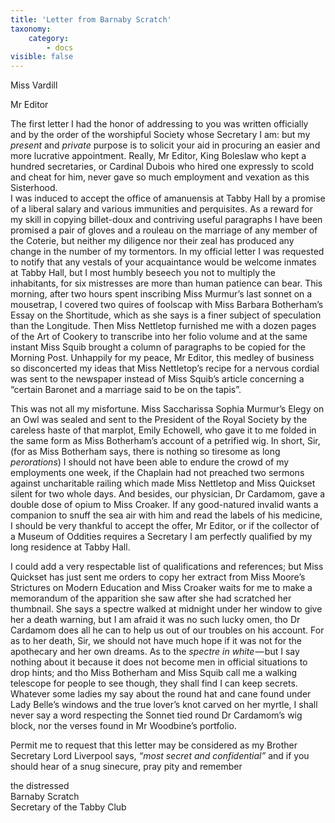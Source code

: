 ```yaml
---
title: 'Letter from Barnaby Scratch'
taxonomy:
    category:
        - docs
visible: false
---
```


<div class="author">Miss Vardill</div>

Mr Editor

The first letter I had the honor of addressing to you was written officially and by the order of the worshipful Society whose Secretary I am: but my *present* and *private* purpose is to solicit your aid in procuring an easier and more lucrative appointment. Really, Mr Editor, King Boleslaw who kept a hundred secretaries, or Cardinal Dubois who hired one expressly to scold and cheat for him, never gave so much employment and vexation as this Sisterhood.  
I was induced to accept the office of amanuensis at Tabby Hall by a promise of a liberal salary and various immunities and perquisites. As a reward for my skill in copying billet-doux and contriving useful paragraphs I have been promised a pair of gloves and a rouleau on the marriage of any member of the Coterie, but neither my diligence nor their zeal has produced any change in the number of my tormentors. In my official letter I was requested to notify that any vestals of your acquaintance would be welcome inmates at Tabby Hall, but I most humbly beseech you not to multiply the inhabitants, for six mistresses are more than human patience can bear. This morning, after two hours spent inscribing Miss Murmur’s last sonnet on a mousetrap, I covered two quires of foolscap with Miss Barbara Botherham’s Essay on the Shortitude, which as she says is a finer subject of speculation than the Longitude. Then Miss Nettletop furnished me with a dozen pages of the Art of Cookery to transcribe into her folio volume and at the same instant Miss Squib brought a column of paragraphs to be copied for the Morning Post. Unhappily for my peace, Mr Editor, this medley of business so disconcerted my ideas that Miss Nettletop’s recipe for a nervous cordial was sent to the newspaper instead of Miss Squib’s article concerning a “certain Baronet and a marriage said to be on the tapis”.  

This was not all my misfortune. Miss Saccharissa Sophia Murmur’s Elegy on an Owl was sealed and sent to the President of the Royal Society by the careless haste of that marplot, Emily Echowell, who gave it to me folded in the same form as Miss Botherham’s account of a petrified wig. In short, Sir, (for as Miss Botherham says, there is nothing so tiresome as long *perorations*) I should not have been able to endure the crowd of my employments one week, if the Chaplain had not preached two sermons against uncharitable railing which made Miss Nettletop and Miss Quickset silent for two whole days. And besides, our physician, Dr Cardamom, gave a double dose of opium to Miss Croaker. If any good-natured invalid wants a companion to snuff the sea air with him and read the labels of his medicine, I should be very thankful to accept the offer, Mr Editor, or if the collector of a Museum of Oddities requires a Secretary I am perfectly qualified by my long residence at Tabby Hall.

I could add a very respectable list of qualifications and references; but Miss Quickset has just sent me orders to copy her extract from Miss Moore’s Strictures on Modern Education and Miss Croaker waits for me to make a memorandum of the apparition she saw after she had scratched her thumbnail. She says a spectre walked at midnight under her window to give her a death warning, but I am afraid it was no such lucky omen, tho Dr Cardamom does all he can to help us out of our troubles on his account. For as to her death, Sir, we should not have much hope if it was not for the apothecary and her own dreams. As to the *spectre in white* — but I say nothing about it because it does not become men in official situations to drop hints; and tho Miss Botherham and Miss Squib call me a walking telescope for people to see though, they shall find I can keep secrets. Whatever some ladies my say about the round hat and cane found under Lady Belle’s windows and the true lover’s knot carved on her myrtle, I shall never say a word respecting the Sonnet tied round Dr Cardamom’s wig block, nor the verses found in Mr Woodbine’s portfolio.  

Permit me to request that this letter may be considered as my Brother Secretary Lord Liverpool says, *“most secret and confidential”* and if you should hear of a snug sinecure, pray pity and remember  

the distressed  
Barnaby Scratch  
Secretary of the Tabby Club